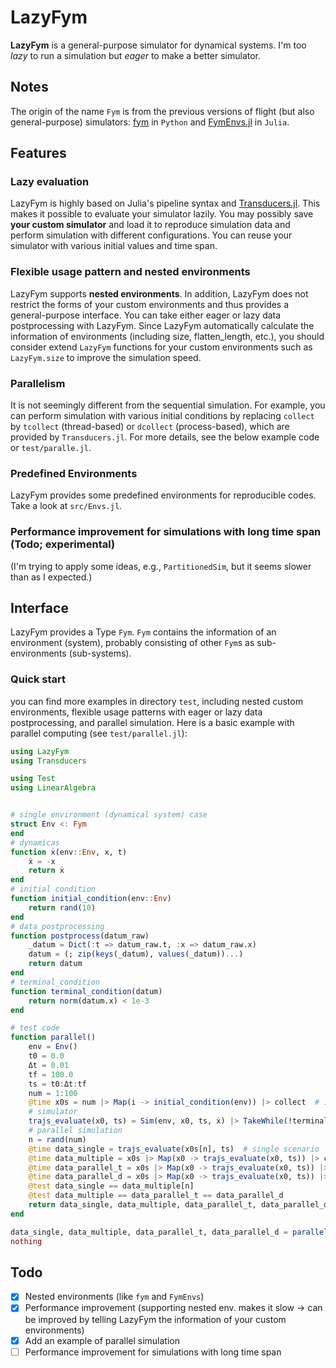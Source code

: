 # LazyFym
**LazyFym** is a general-purpose simulator for dynamical systems.
I'm too *lazy* to run a simulation but *eager* to make a better simulator.
## Notes
The origin of the name `Fym` is from the previous versions of flight (but also general-purpose) simulators:
[fym](https://github.com/fdcl-nrf/fym) in `Python` and [FymEnvs.jl](https://github.com/fdcl-nrf/FymEnvs.jl) in `Julia`.

## Features
### Lazy evaluation
LazyFym is highly based on Julia's pipeline syntax and [Transducers.jl](https://github.com/JuliaFolds/Transducers.jl).
This makes it possible to evaluate your simulator lazily.
You may possibly save **your custom simulator** and load it to reproduce
simulation data and perform simulation with different configurations.
You can reuse your simulator with various initial values and time span.
### Flexible usage pattern and nested environments
LazyFym supports **nested environments**.
In addition,
LazyFym does not restrict the forms of your custom environments
and thus provides a general-purpose interface.
You can take either eager or lazy data postprocessing with LazyFym.
Since LazyFym automatically calculate the information of environments (including size, flatten_length, etc.),
you should consider extend `LazyFym` functions for your custom environments such as `LazyFym.size`
to improve the simulation speed.
### Parallelism
It is not seemingly different from the sequential simulation.
For example,
you can perform simulation with various initial conditions by
replacing `collect` by `tcollect` (thread-based) or `dcollect` (process-based), which are provided by `Transducers.jl`.
For more details, see the below example code or `test/paralle.jl`.
### Predefined Environments
LazyFym provides some predefined environments for reproducible codes.
Take a look at `src/Envs.jl`.
### Performance improvement for simulations with long time span (Todo; experimental)
(I'm trying to apply some ideas, e.g., `PartitionedSim`,
but it seems slower than as I expected.)

## Interface
LazyFym provides a Type `Fym`.
`Fym` contains the information of an environment (system),
probably consisting of other `Fym`s as sub-environments (sub-systems).
### Quick start
you can find more examples in directory `test`,
including nested custom environments,
flexible usage patterns with eager or lazy data postprocessing,
and parallel simulation.
Here is a basic example with parallel computing (see `test/parallel.jl`):
```julia
using LazyFym
using Transducers

using Test
using LinearAlgebra


# single environment (dynamical system) case
struct Env <: Fym
end
# dynamicas
function ẋ(env::Env, x, t)
    ẋ = -x
    return ẋ
end
# initial condition
function initial_condition(env::Env)
    return rand(10)
end
# data postprocessing
function postprocess(datum_raw)
    _datum = Dict(:t => datum_raw.t, :x => datum_raw.x)
    datum = (; zip(keys(_datum), values(_datum))...)
    return datum
end
# terminal_condition
function terminal_condition(datum)
    return norm(datum.x) < 1e-3
end

# test code
function parallel()
    env = Env()
    t0 = 0.0
    Δt = 0.01
    tf = 100.0
    ts = t0:Δt:tf
    num = 1:100
    @time x0s = num |> Map(i -> initial_condition(env)) |> collect  # initial conditions
    # simulator
    trajs_evaluate(x0, ts) = Sim(env, x0, ts, ẋ) |> TakeWhile(!terminal_condition) |> Map(postprocess) |> evaluate
    # parallel simulation
    n = rand(num)
    @time data_single = trajs_evaluate(x0s[n], ts)  # single scenario
    @time data_multiple = x0s |> Map(x0 -> trajs_evaluate(x0, ts)) |> collect  # multiple scenarios (sequential)
    @time data_parallel_t = x0s |> Map(x0 -> trajs_evaluate(x0, ts)) |> tcollect  # multiple scenarios with thread-based parallel computing
    @time data_parallel_d = x0s |> Map(x0 -> trajs_evaluate(x0, ts)) |> dcollect  # multiple scenarios with process-based parallel computing
    @test data_single == data_multiple[n]
    @test data_multiple == data_parallel_t == data_parallel_d
    return data_single, data_multiple, data_parallel_t, data_parallel_d
end

data_single, data_multiple, data_parallel_t, data_parallel_d = parallel()
nothing
```
## Todo
- [x] Nested environments (like `fym` and `FymEnvs`)
- [x] Performance improvement (supporting nested env. makes it slow -> can be improved by telling LazyFym the information of your custom environments)
- [x] Add an example of parallel simulation
- [ ] Performance improvement for simulations with long time span
